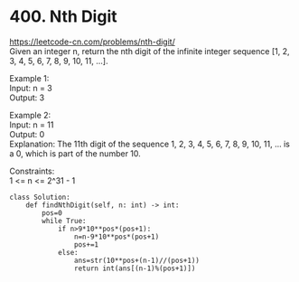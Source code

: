 # 400. Nth Digit
https://leetcode-cn.com/problems/nth-digit/  
Given an integer n, return the nth digit of the infinite integer sequence [1, 2, 3, 4, 5, 6, 7, 8, 9, 10, 11, ...].   

Example 1:  
Input: n = 3  
Output: 3  

Example 2:  
Input: n = 11  
Output: 0  
Explanation: The 11th digit of the sequence 1, 2, 3, 4, 5, 6, 7, 8, 9, 10, 11, ... is a 0, which is part of the number 10.  

Constraints:   
1 <= n <= 2^31 - 1  

``` python3
class Solution:
    def findNthDigit(self, n: int) -> int:
        pos=0
        while True:
            if n>9*10**pos*(pos+1):
                n=n-9*10**pos*(pos+1)
                pos+=1
            else:
                ans=str(10**pos+(n-1)//(pos+1))
                return int(ans[(n-1)%(pos+1)])
```
